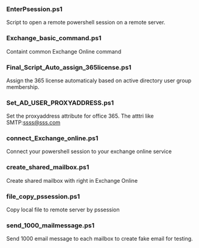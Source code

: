 ### EnterPsession.ps1
Script to open a remote powershell session on a remote server.

### Exchange_basic_command.ps1
Containt common Exchange Online command

### Final_Script_Auto_assign_365license.ps1
Assign the 365 license automaticaly based on active directory user group membership.

### Set_AD_USER_PROXYADDRESS.ps1
Set the proxyaddress attribute for office 365. The atttri like SMTP:ssss@sss.com

### connect_Exchange_online.ps1
Connect your powershell session to your exchange online service

### create_shared_mailbox.ps1
Create shared mailbox with right in Exchange Online

### file_copy_pssession.ps1
Copy local file to remote server by pssession

### send_1000_mailmessage.ps1
Send 1000 email message to each mailbox to create fake email for testing.


